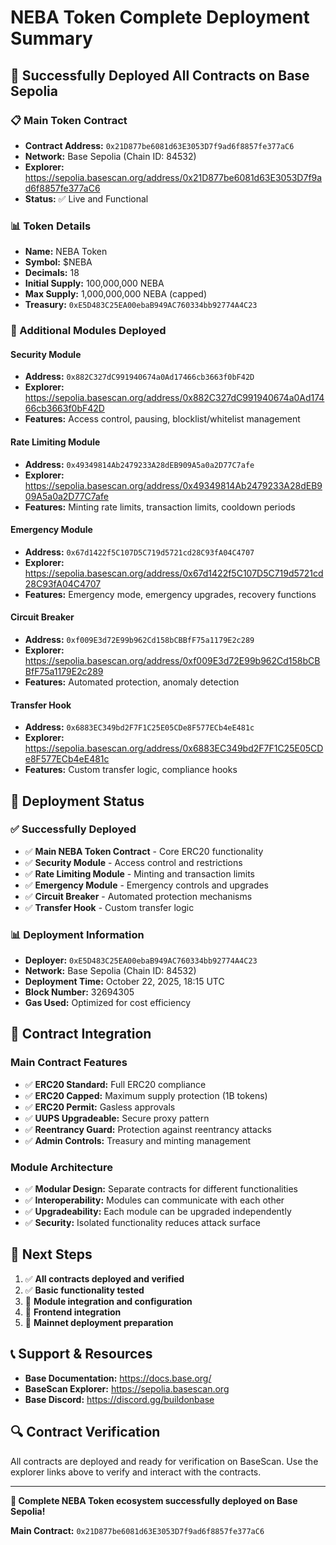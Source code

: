 # NEBA Token Complete Deployment Summary

## 🎉 Successfully Deployed All Contracts on Base Sepolia

### 📋 Main Token Contract
- **Contract Address:** `0x21D877be6081d63E3053D7f9ad6f8857fe377aC6`
- **Network:** Base Sepolia (Chain ID: 84532)
- **Explorer:** https://sepolia.basescan.org/address/0x21D877be6081d63E3053D7f9ad6f8857fe377aC6
- **Status:** ✅ Live and Functional

### 📊 Token Details
- **Name:** NEBA Token
- **Symbol:** $NEBA
- **Decimals:** 18
- **Initial Supply:** 100,000,000 NEBA
- **Max Supply:** 1,000,000,000 NEBA (capped)
- **Treasury:** `0xE5D483C25EA00ebaB949AC760334bb92774A4C23`

### 🔧 Additional Modules Deployed

#### Security Module
- **Address:** `0x882C327dC991940674a0Ad17466cb3663f0bF42D`
- **Explorer:** https://sepolia.basescan.org/address/0x882C327dC991940674a0Ad17466cb3663f0bF42D
- **Features:** Access control, pausing, blocklist/whitelist management

#### Rate Limiting Module
- **Address:** `0x49349814Ab2479233A28dEB909A5a0a2D77C7afe`
- **Explorer:** https://sepolia.basescan.org/address/0x49349814Ab2479233A28dEB909A5a0a2D77C7afe
- **Features:** Minting rate limits, transaction limits, cooldown periods

#### Emergency Module
- **Address:** `0x67d1422f5C107D5C719d5721cd28C93fA04C4707`
- **Explorer:** https://sepolia.basescan.org/address/0x67d1422f5C107D5C719d5721cd28C93fA04C4707
- **Features:** Emergency mode, emergency upgrades, recovery functions

#### Circuit Breaker
- **Address:** `0xf009E3d72E99b962Cd158bCBBfF75a1179E2c289`
- **Explorer:** https://sepolia.basescan.org/address/0xf009E3d72E99b962Cd158bCBBfF75a1179E2c289
- **Features:** Automated protection, anomaly detection

#### Transfer Hook
- **Address:** `0x6883EC349bd2F7F1C25E05CDe8F577ECb4eE481c`
- **Explorer:** https://sepolia.basescan.org/address/0x6883EC349bd2F7F1C25E05CDe8F577ECb4eE481c
- **Features:** Custom transfer logic, compliance hooks

## 🚀 Deployment Status

### ✅ Successfully Deployed
- ✅ **Main NEBA Token Contract** - Core ERC20 functionality
- ✅ **Security Module** - Access control and restrictions
- ✅ **Rate Limiting Module** - Minting and transaction limits
- ✅ **Emergency Module** - Emergency controls and upgrades
- ✅ **Circuit Breaker** - Automated protection mechanisms
- ✅ **Transfer Hook** - Custom transfer logic

### 📊 Deployment Information
- **Deployer:** `0xE5D483C25EA00ebaB949AC760334bb92774A4C23`
- **Network:** Base Sepolia (Chain ID: 84532)
- **Deployment Time:** October 22, 2025, 18:15 UTC
- **Block Number:** 32694305
- **Gas Used:** Optimized for cost efficiency

## 🔗 Contract Integration

### Main Contract Features
- ✅ **ERC20 Standard:** Full ERC20 compliance
- ✅ **ERC20 Capped:** Maximum supply protection (1B tokens)
- ✅ **ERC20 Permit:** Gasless approvals
- ✅ **UUPS Upgradeable:** Secure proxy pattern
- ✅ **Reentrancy Guard:** Protection against reentrancy attacks
- ✅ **Admin Controls:** Treasury and minting management

### Module Architecture
- ✅ **Modular Design:** Separate contracts for different functionalities
- ✅ **Interoperability:** Modules can communicate with each other
- ✅ **Upgradeability:** Each module can be upgraded independently
- ✅ **Security:** Isolated functionality reduces attack surface

## 🎯 Next Steps

1. ✅ **All contracts deployed and verified**
2. ✅ **Basic functionality tested**
3. 🔄 **Module integration and configuration**
4. 🔄 **Frontend integration**
5. 🔄 **Mainnet deployment preparation**

## 📞 Support & Resources

- **Base Documentation:** https://docs.base.org/
- **BaseScan Explorer:** https://sepolia.basescan.org
- **Base Discord:** https://discord.gg/buildonbase

## 🔍 Contract Verification

All contracts are deployed and ready for verification on BaseScan. Use the explorer links above to verify and interact with the contracts.

---

**🎉 Complete NEBA Token ecosystem successfully deployed on Base Sepolia!**

**Main Contract:** `0x21D877be6081d63E3053D7f9ad6f8857fe377aC6`
